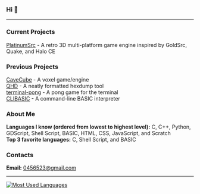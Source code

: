 ### Hi 👋

---

### **Current Projects**
[PlatinumSrc](https://github.com/PQCraft/PlatinumSrc) - A retro 3D multi-platform game engine inspired by GoldSrc, Quake, and Halo CE<br>

### **Previous Projects**
[CaveCube](https://github.com/PQCraft/CaveCube) - A voxel game/engine<br>
[QHD](https://github.com/PQCraft/QHD) - A neatly formatted hexdump tool<br>
[terminal-pong](https://github.com/PQCraft/terminal-pong) - A pong game for the terminal<br>
[CLIBASIC](https://github.com/PQCraft/CLIBASIC) - A command-line BASIC interpreter<br>

### **About Me**
**Languages I know (ordered from lowest to highest level):** C, C++, Python, GDScript, Shell Script, BASIC, HTML, CSS, JavaScript, and Scratch<br>
**Top 3 favorite languages:** C, Shell Script, and BASIC<br>

### **Contacts**
**Email:** [0456523@gmail.com](mailto:0456523@gmail.com)<br>

---

[
![Most Used Languages](https://github-readme-stats.vercel.app/api/top-langs/?username=pqcraft&layout=compact&theme=github_dark&hide_border=true)<br>
](#?)
